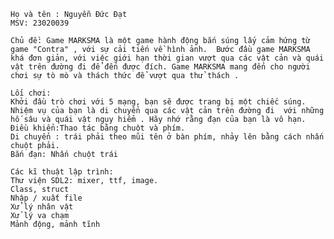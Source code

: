     Họ và tên : Nguyễn Đức Đạt
    MSV: 23020039
    
    Chủ đề: Game MARKSMA là một game hành động bắn súng lấy cảm hứng từ game "Contra" , với sự cải tiến về hình ảnh.  Bước đầu game MARKSMA khá đơn giản, với việc giới hạn thời gian vượt qua các vật cản và quái vật trên đường đi để đến được đích. Game MARKSMA mang đến cho người chơi sự tò mò và thách thức để vượt qua thử thách .
    
    Lối chơi:
    Khởi đầu trò chơi với 5 mạng, bạn sẽ được trang bị một chiếc súng. Nhiệm vụ của bạn là di chuyển qua các vật cản trên đường đi  với những hố sâu và quái vật nguy hiểm . Hãy nhớ rằng đạn của bạn là vô hạn.
    Điều khiển:Thao tác bằng chuột và phím.
    Di chuyển : trái phải theo mũi tên ở bàn phím, nhảy lên bằng cách nhấn chuột phải.
    Bắn đạn: Nhấn chuột trái

    Các kĩ thuật lập trình:
    Thư viện SDL2: mixer, ttf, image.
    Class, struct
    Nhập / xuất file
    Xử lý nhân vật
    Xử lý va chạm
    Mảnh động, mảnh tĩnh
